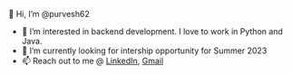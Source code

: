 👋 Hi, I’m @purvesh62
- 👀 I’m interested in backend development. I love to work in Python and Java. 
- 🌱 I’m currently looking for intership opportunity for Summer 2023
- 📫 Reach out to me @ [LinkedIn](https://www.linkedin.com/in/purveshrathod), [Gmail](mailto:purvesh62@gmail.com)
